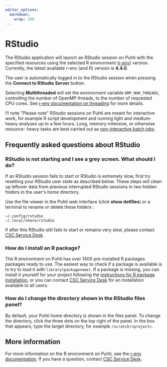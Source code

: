 ```yaml
---
editor_options: 
  markdown: 
    wrap: 100
---
```


# RStudio

The RStudio application will launch an RStudio session on Puhti with the specified resources using
the selected R environment ([r-env](../../apps/r-env.md#available)) version. Currently, the latest available r-env
(and R) version is **4.4.0**.

The user is automatically logged in to the RStudio session when pressing the **Connect to RStudio
Server** button.

Selecting **Multithreaded** will set the environment variable `OMP_NUM_THREADS`, controlling the number
of OpenMP threads, to the number of requested CPU cores. See [r-env documentation on
threading](../../apps/r-env.md#improving-performance-using-threading) for more details.

!!! note "Please note"
    RStudio sessions on Puhti are meant for interactive work, for example R script development and running light and medium-heavy analyses up to a few hours. Long, memory-intensive, or otherwise resource- 
    heavy tasks are best carried out as [non-interactive batch jobs](../../apps/r-env.md#non-interactive-use).

## Frequently asked questions about RStudio

### RStudio is not starting and I see a grey screen. What should I do?

If an RStudio session fails to start or RStudio is extremely slow, first try resetting your
RStudio user state as described below. These steps will clean up leftover data from previous interrupted RStudio
sessions in two hidden folders in the user's home directory.

Use the file viewer in the Puhti web interface (click **show dotfiles**) or a terminal to rename or
delete these folders :

`~/.config/rstudio`  
`~/.local/share/rstudio`

If after this RStudio still fails to start or remains very slow, please contact [CSC Service
Desk](../../support/contact.md).

### How do I install an R package?

The R environment on Puhti has over 1400 pre-installed R packages packages ready to use. The easiest
way to check if a package is available is to try to load it with `library(packagename)`. If a
package is missing, you can install it yourself for your project following the [instructions for R package
installation](../../apps/r-env.md#r-package-installations), or you can contact [CSC Service
Desk](../../support/contact.md) for an installation available to all users.

### How do I change the directory shown in the RStudio files panel?

By default, your Puhti home directory is shown in the files panel. To change the directory, click the three dots on the top right of the panel. In the box that appears, type the target directory, for example `/scratch/<project>`.

## More information

For more information on the R environment on Puhti, see the [r-env
documentation](../../apps/r-env.md). If you have a question, contact [CSC Service
Desk](../../support/contact.md). 
